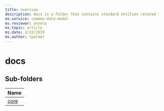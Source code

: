 ```yaml
---
title: overview
description: docs is a folder that contains standard entities related to the Common Data Model.
ms.service: common-data-model
ms.reviewer: anneta
ms.topic: article
ms.date: 2/22/2019
ms.author: tpalmer
---
```


# docs


## Sub-folders

|Name|
|---|
|[core](core/overview.md)|



